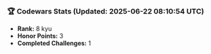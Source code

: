 ### 🏆 Codewars Stats (Updated: 2025-06-22 08:10:54 UTC)

- **Rank:** 8 kyu
- **Honor Points:** 3
- **Completed Challenges:** 1
